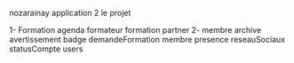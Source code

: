 nozarainay application 2 le projet 

1- Formation 
    agenda
    formateur
    formation
    partner
2- membre 
    archive
    avertissement
    badge
    demandeFormation
    membre
    presence
    reseauSociaux
    statusCompte
    users